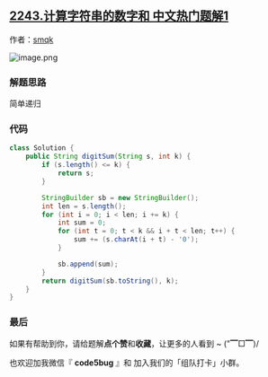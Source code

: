 ## [2243.计算字符串的数字和 中文热门题解1](https://leetcode.cn/problems/calculate-digit-sum-of-a-string/solutions/100000/by-smqk-jqly)

作者：[smqk](https://leetcode.cn/u/smqk)

![image.png](https://pic.leetcode-cn.com/1650170213-YzvDzI-image.png)

### 解题思路
简单递归

### 代码

```java
class Solution {
    public String digitSum(String s, int k) {
        if (s.length() <= k) {
            return s;
        }

        StringBuilder sb = new StringBuilder();
        int len = s.length();
        for (int i = 0; i < len; i += k) {
            int sum = 0;
            for (int t = 0; t < k && i + t < len; t++) {
                sum += (s.charAt(i + t) - '0');
            }

            sb.append(sum);
        }
        return digitSum(sb.toString(), k);
    }
}

```

### 最后
如果有帮助到你，请给题解**点个赞**和**收藏**，让更多的人看到 ~ ("▔□▔)/

也欢迎加我微信『 **code5bug** 』和 加入我们的「组队打卡」小群。